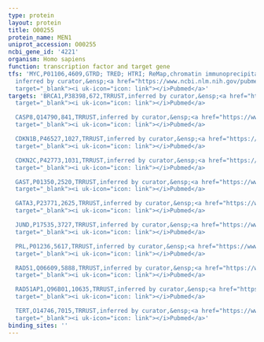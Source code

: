 ```yaml
---
type: protein
layout: protein
title: O00255
protein_name: MEN1
uniprot_accession: O00255
ncbi_gene_id: '4221'
organism: Homo sapiens
function: transcription factor and target gene
tfs: 'MYC,P01106,4609,GTRD; TRED; HTRI; ReMap,chromatin immunoprecipitation assay;
  inferred by curator,&ensp;<a href="https://www.ncbi.nlm.nih.gov/pubmed/?term=12695333%5Buid%5D"
  target="_blank"><i uk-icon="icon: link"></i>Pubmed</a>'
targets: 'BRCA1,P38398,672,TRRUST,inferred by curator,&ensp;<a href="https://www.ncbi.nlm.nih.gov/pubmed/?term=23648481%5Buid%5D"
  target="_blank"><i uk-icon="icon: link"></i>Pubmed</a>

  CASP8,Q14790,841,TRRUST,inferred by curator,&ensp;<a href="https://www.ncbi.nlm.nih.gov/pubmed/?term=17766243%5Buid%5D"
  target="_blank"><i uk-icon="icon: link"></i>Pubmed</a>

  CDKN1B,P46527,1027,TRRUST,inferred by curator,&ensp;<a href="https://www.ncbi.nlm.nih.gov/pubmed/?term=10523037%5Buid%5D"
  target="_blank"><i uk-icon="icon: link"></i>Pubmed</a>

  CDKN2C,P42773,1031,TRRUST,inferred by curator,&ensp;<a href="https://www.ncbi.nlm.nih.gov/pubmed/?term=10523037%5Buid%5D"
  target="_blank"><i uk-icon="icon: link"></i>Pubmed</a>

  GAST,P01350,2520,TRRUST,inferred by curator,&ensp;<a href="https://www.ncbi.nlm.nih.gov/pubmed/?term=21852362%5Buid%5D"
  target="_blank"><i uk-icon="icon: link"></i>Pubmed</a>

  GATA3,P23771,2625,TRRUST,inferred by curator,&ensp;<a href="https://www.ncbi.nlm.nih.gov/pubmed/?term=20484083%5Buid%5D"
  target="_blank"><i uk-icon="icon: link"></i>Pubmed</a>

  JUND,P17535,3727,TRRUST,inferred by curator,&ensp;<a href="https://www.ncbi.nlm.nih.gov/pubmed/?term=22327296%5Buid%5D"
  target="_blank"><i uk-icon="icon: link"></i>Pubmed</a>

  PRL,P01236,5617,TRRUST,inferred by curator,&ensp;<a href="https://www.ncbi.nlm.nih.gov/pubmed/?term=17024155%5Buid%5D"
  target="_blank"><i uk-icon="icon: link"></i>Pubmed</a>

  RAD51,Q06609,5888,TRRUST,inferred by curator,&ensp;<a href="https://www.ncbi.nlm.nih.gov/pubmed/?term=23648481%5Buid%5D"
  target="_blank"><i uk-icon="icon: link"></i>Pubmed</a>

  RAD51AP1,Q96B01,10635,TRRUST,inferred by curator,&ensp;<a href="https://www.ncbi.nlm.nih.gov/pubmed/?term=23648481%5Buid%5D"
  target="_blank"><i uk-icon="icon: link"></i>Pubmed</a>

  TERT,O14746,7015,TRRUST,inferred by curator,&ensp;<a href="https://www.ncbi.nlm.nih.gov/pubmed/?term=18754863%5Buid%5D"
  target="_blank"><i uk-icon="icon: link"></i>Pubmed</a>'
binding_sites: ''
---
```

